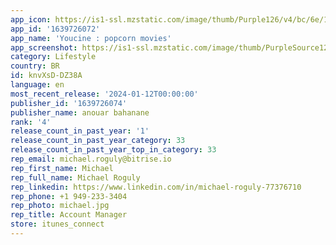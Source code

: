```yaml
---
app_icon: https://is1-ssl.mzstatic.com/image/thumb/Purple126/v4/bc/6e/19/bc6e19c4-1185-f1f7-f2a5-83c1cb361d0e/AppIcon-0-0-1x_U007emarketing-0-10-0-85-220.png/1024x1024bb.png
app_id: '1639726072'
app_name: 'Youcine : popcorn movies'
app_screenshot: https://is1-ssl.mzstatic.com/image/thumb/PurpleSource122/v4/43/07/c4/4307c4d6-7baf-2471-5f1d-1342756d2304/715a1777-aa01-4d34-b7d8-3b33f9d2877d_Apple_iPhone_11_Pro_Max_Screenshot_0.png/1242x2688bb.png
category: Lifestyle
country: BR
id: knvXsD-DZ38A
language: en
most_recent_release: '2024-01-12T00:00:00'
publisher_id: '1639726074'
publisher_name: anouar bahanane
rank: '4'
release_count_in_past_year: '1'
release_count_in_past_year_category: 33
release_count_in_past_year_top_in_category: 33
rep_email: michael.roguly@bitrise.io
rep_first_name: Michael
rep_full_name: Michael Roguly
rep_linkedin: https://www.linkedin.com/in/michael-roguly-77376710
rep_phone: +1 949-233-3404
rep_photo: michael.jpg
rep_title: Account Manager
store: itunes_connect
---
```

